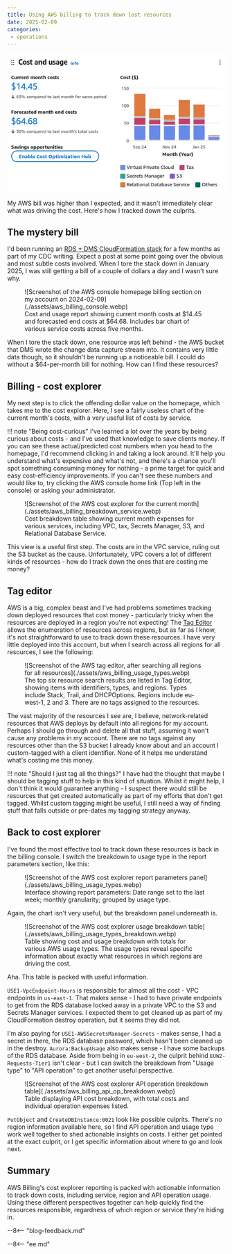 ```yaml
---
title: Using AWS billing to track down lost resources
date: 2025-02-09
categories:
 - operations
---
```


![hero image](./assets/aws_billing_console.webp)

My AWS bill was higher than I expected, and it wasn't immediately clear what was driving the cost. Here's how I tracked down the culprits.

<!-- more -->

## The mystery bill

I'd been running an [RDS + DMS CloudFormation stack](https://github.com/brabster/northwind_dms_cdc/tree/main/cloudformation) for a few months as part of my CDC writing. Expect a post at some point going over the obvious and most subtle costs involved. When I tore the stack down in January 2025, I was still getting a bill of a couple of dollars a day and I wasn't sure why.

<figure markdown="span">
 ![Screenshot of the AWS console homepage billing section on my account on 2024-02-09](./assets/aws_billing_console.webp)
 <figcaption>Cost and usage report showing current month costs at $14.45 and forecasted end costs at $64.68. Includes bar chart of various service costs across five months.</figcaption>
</figure>

When I tore the stack down, one resource was left behind - the AWS bucket that DMS wrote the change data capture stream into. It contains very little data though, so it shouldn't be running up a noticeable bill. I could do without a $64-per-month bill for nothing. How can I find these resources?

## Billing - cost explorer

My next step is to click the offending dollar value on the homepage, which takes me to the cost explorer. Here, I see a fairly useless chart of the current month's costs, with a very useful list of costs by service.

!!! note "Being cost-curious"
    I've learned a lot over the years by being curious about costs - and I've used that knowledge to save clients money. If you can see these actual/predicted cost numbers when you head to the homepage, I'd recommend clicking in and taking a look around. It'll help you understand what's expensive and what's not, and there's a chance you'll spot something consuming money for nothing - a prime target for quick and easy cost-efficiency improvements. If you can't see these numbers and would like to, try clicking the AWS console home link (Top left in the console) or asking your administrator.

<figure markdown="span">
 ![Screenshot of the AWS cost explorer for the current month](./assets/aws_billing_breakdown_service.webp)
 <figcaption>Cost breakdown table showing current month expenses for various services, including VPC, tax, Secrets Manager, S3, and Relational Database Service.</figcaption>
</figure>

This view is a useful first step. The costs are in the VPC service, ruling out the S3 bucket as the cause. Unfortunately, VPC covers a lot of different kinds of resources - how do I track down the ones that are costing me money?

## Tag editor

AWS is a big, complex beast and I've had problems sometimes tracking down deployed resources that cost money - particularly tricky when the resources are deployed in a region you're not expecting! The [Tag Editor](https://docs.aws.amazon.com/tag-editor/latest/userguide/tagging.html) allows the enumeration of resources across regions, but as far as I know, it's not straightforward to use to track down these resources. I have very little deployed into this account, but when I search across all regions for all resources, I see the following:

<figure markdown="span">
 ![Screenshot of the AWS tag editor, after searching all regions for all resources](./assets/aws_billing_usage_types.webp)
 <figcaption>The top six resource search results are listed in Tag Editor, showing items with identifiers, types, and regions. Types include Stack, Trail, and DHCPOptions. Regions include eu-west-1, 2 and 3. There are no tags assigned to the resources.</figcaption>
</figure>

The vast majority of the resources I see are, I believe, network-related resources that AWS deploys by default into all regions for my account. Perhaps I should go through and delete all that stuff, assuming it won't cause any problems in my account. There are no tags against any resources other than the S3 bucket I already know about and an account I custom-tagged with a client identifier. None of it helps me understand what's costing me this money.

!!! note "Should I just tag all the things?"
    I have had the thought that maybe I should be tagging stuff to help in this kind of situation. Whilst it might help, I don't think it would guarantee anything - I suspect there would still be resources that get created automatically as part of my efforts that don't get tagged. Whilst custom tagging might be useful, I still need a way of finding stuff that falls outside or pre-dates my tagging strategy anyway.

## Back to cost explorer

I've found the most effective tool to track down these resources is back in the billing console. I switch the breakdown to usage type in the report parameters section, like this:

<figure markdown="span">
 ![Screenshot of the AWS cost explorer report parameters panel](./assets/aws_billing_usage_types.webp)
 <figcaption>Interface showing report parameters: Date range set to the last week; monthly granularity; grouped by usage type.</figcaption>
</figure>

Again, the chart isn't very useful, but the breakdown panel underneath is.

<figure markdown="span">
 ![Screenshot of the AWS cost explorer usage breakdown table](./assets/aws_billing_usage_types_breakdown.webp)
 <figcaption>Table showing cost and usage breakdown with totals for various AWS usage types. The usage types reveal specific information about exactly what resources in which regions are driving the cost.</figcaption>
</figure>

Aha. This table is packed with useful information.

`USE1-VpcEndpoint-Hours` is responsible for almost all the cost -  VPC endpoints in `us-east-1`. That makes sense - I had to have private endpoints to get from the RDS database locked away in a private VPC to the S3 and Secrets Manager services. I expected them to get cleaned up as part of my CloudFormation destroy operation, but it seems they did not.

I'm also paying for `USE1-AWSSecretsManager-Secrets` - makes sense, I had a secret in there, the RDS database password, which hasn't been cleaned up in the destroy. `Aurora:BackupUsage` also makes sense - I have some backups of the RDS database. Aside from being in `eu-west-2`, the culprit behind `EUW2-Requests-Tier1` isn't clear - but I can switch the breakdown from "Usage type" to "API operation" to get another useful perspective.

<figure markdown="span">
 ![Screenshot of the AWS cost explorer API operation breakdown table](./assets/aws_billing_api_op_breakdown.webp)
 <figcaption>Table displaying API cost breakdown, with total costs and individual operation expenses listed.</figcaption>
</figure>

`PutObject` and `CreateDBInstance:0021` look like possible culprits. There's no region information available here, so I find API operation and usage type work well together to shed actionable insights on costs. I either get pointed at the exact culprit, or I get specific information about where to go and look next.

## Summary

AWS Billing's cost explorer reporting is packed with actionable information to track down costs, including service, region and API operation usage. Using these different perspectives together can help quickly find the resources responsible, regardness of which region or service they're hiding in.

--8<-- "blog-feedback.md"

--8<-- "ee.md"
